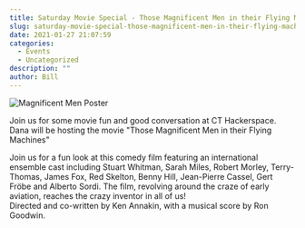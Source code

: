 ```yaml
---
title: Saturday Movie Special - Those Magnificent Men in their Flying Machines
slug: saturday-movie-special-those-magnificent-men-in-their-flying-machines
date: 2021-01-27 21:07:59
categories:
  - Events
  - Uncategorized
description: ""
author: Bill
---
```


![Magnificent Men Poster](/uploads/2021/01/Magnificent_Men_poster.jpg)

Join us for some movie fun and good conversation at CT Hackerspace. Dana will be hosting the movie "Those Magnificent Men in their Flying Machines"

Join us for a fun look at this comedy film featuring an international ensemble cast including Stuart Whitman, Sarah Miles, Robert Morley, Terry-Thomas, James Fox, Red Skelton, Benny Hill, Jean-Pierre Cassel, Gert Fröbe and Alberto Sordi. The film, revolving around the craze of early aviation, reaches the crazy inventor in all of us!  
Directed and co-written by Ken Annakin, with a musical score by Ron Goodwin.
